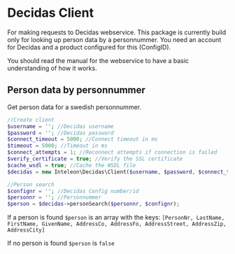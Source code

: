 # Decidas Client

For making requests to Decidas webservice. This package is currently build only for looking up person data by a personnummer. You need an account for Decidas and a product configured for this (ConfigID).

You should read the manual for the webservice to have a basic understanding of how it works.

## Person data by personnummer

Get person data for a swedish personnummer.

```php
//Create client
$username = ''; //Decidas username
$password = ''; //Decidas password
$connect_timeout = 5000; //Connect timeout in ms
$timeout = 5000; //Timeout in ms
$connect_attempts = 1; //Reconnect attempts if connection is failed
$verify_certificate = true; //Verify the SSL certificate
$cache_wsdl = true; //Cache the WSDL file
$decidas = new Inteleon\Decidas\Client($username, $password, $connect_timeout, $timeout, $connect_attempts, $verify_certificate, $cache_wsdl);

//Person search
$confignr = ''; //Decidas Config number/id
$personnr = ''; //Personnummer
$person = $decidas->personSearch($personnr, $confignr);
```

If a person is found `$person` is an array with the keys: `[PersonNr, LastName, FirstName, GivenName, AddressCo, AddressFo, AddressStreet, AddressZip, AddressCity]`

If no person is found `$person` is `false`

